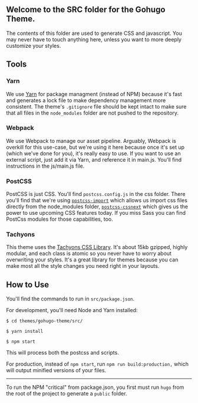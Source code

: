 ## Welcome to the SRC folder for the Gohugo Theme.

The contents of this folder are used to generate CSS and javascript. You may never have to touch anything here,  unless you want to more deeply customize your styles.

## Tools

### Yarn

We use [Yarn](https://yarnpkg.com) for package managment (instead of NPM) because it's fast and generates a lock file to make dependency management more consistent. The theme's `.gitignore` file should be kept intact to make sure that all files in the `node_modules` folder are not pushed to the repository.

### Webpack

We use Webpack to manage our asset pipeline. Arguably, Webpack is overkill for this use-case, but we're using it here because once it's set up (which we've done for you), it's really easy to use. If you want to use an external script, just add it via Yarn, and reference it in main.js. You'll find instructions in the js/main.js file.

### PostCSS
PostCSS is just CSS. You'll find `postcss.config.js` in the css folder. There you'll find that we're using [`postcss-import`](https://github.com/postcss/postcss-import) which allows us import css files directly from the node_modules folder, [`postcss-cssnext`](http://cssnext.io/features/) which gives us the power to use upcoming CSS features today. If you miss Sass you can find PostCss modules for those capabilities, too.


### Tachyons

This theme uses the [Tachyons CSS Library](http://tachyons.io/). It's about 15kb gzipped, highly modular, and each class is atomic so you never have to worry about overwriting your styles. It's a great library for themes because you can make most all the style changes you need right in your layouts.

## How to Use

You'll find the commands to run in `src/package.json`.

For development, you'll need Node and Yarn installed:

```
$ cd themes/gohugo-theme/src/

$ yarn install

$ npm start

```
This will process both the postcss and scripts.

For production, instead of `npm start`, run `npm run build:production,` which will output minified versions of your files.


---
To run the NPM "critical" from package.json, you first must run `hugo` from the root of the project to generate a `public` folder.

